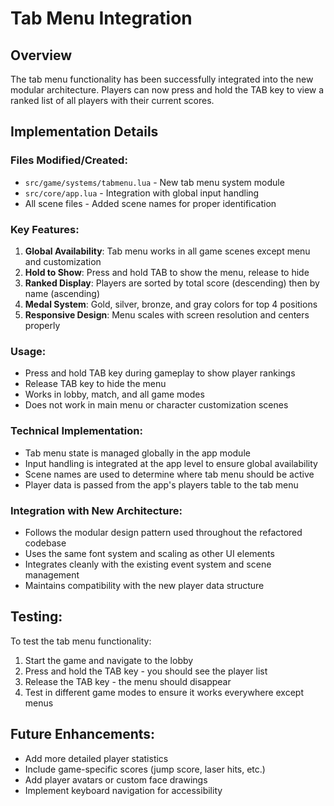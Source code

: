 # Tab Menu Integration

## Overview
The tab menu functionality has been successfully integrated into the new modular architecture. Players can now press and hold the TAB key to view a ranked list of all players with their current scores.

## Implementation Details

### Files Modified/Created:
- `src/game/systems/tabmenu.lua` - New tab menu system module
- `src/core/app.lua` - Integration with global input handling
- All scene files - Added scene names for proper identification

### Key Features:
1. **Global Availability**: Tab menu works in all game scenes except menu and customization
2. **Hold to Show**: Press and hold TAB to show the menu, release to hide
3. **Ranked Display**: Players are sorted by total score (descending) then by name (ascending)
4. **Medal System**: Gold, silver, bronze, and gray colors for top 4 positions
5. **Responsive Design**: Menu scales with screen resolution and centers properly

### Usage:
- Press and hold TAB key during gameplay to show player rankings
- Release TAB key to hide the menu
- Works in lobby, match, and all game modes
- Does not work in main menu or character customization scenes

### Technical Implementation:
- Tab menu state is managed globally in the app module
- Input handling is integrated at the app level to ensure global availability
- Scene names are used to determine where tab menu should be active
- Player data is passed from the app's players table to the tab menu

### Integration with New Architecture:
- Follows the modular design pattern used throughout the refactored codebase
- Uses the same font system and scaling as other UI elements
- Integrates cleanly with the existing event system and scene management
- Maintains compatibility with the new player data structure

## Testing:
To test the tab menu functionality:
1. Start the game and navigate to the lobby
2. Press and hold the TAB key - you should see the player list
3. Release the TAB key - the menu should disappear
4. Test in different game modes to ensure it works everywhere except menus

## Future Enhancements:
- Add more detailed player statistics
- Include game-specific scores (jump score, laser hits, etc.)
- Add player avatars or custom face drawings
- Implement keyboard navigation for accessibility

